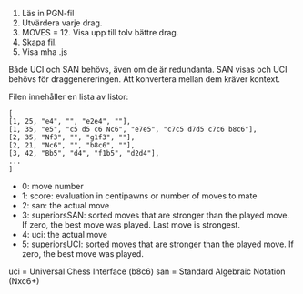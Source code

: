 
1. Läs in PGN-fil
2. Utvärdera varje drag.
3. MOVES = 12. Visa upp till tolv bättre drag.
4. Skapa fil.
5. Visa mha .js

Både UCI och SAN behövs, även om de är redundanta.
SAN visas och UCI behövs för draggenereringen.
Att konvertera mellan dem kräver kontext.

Filen innehåller en lista av listor:
```
[
[1, 25, "e4", "", "e2e4", ""],
[1, 35, "e5", "c5 d5 c6 Nc6", "e7e5", "c7c5 d7d5 c7c6 b8c6"],
[2, 35, "Nf3", "", "g1f3", ""],
[2, 21, "Nc6", "", "b8c6", ""],
[3, 42, "Bb5", "d4", "f1b5", "d2d4"],
...
]
```
* 0: move number
* 1: score: evaluation in centipawns or number of moves to mate
* 2: san: the actual move
* 3: superiorsSAN: sorted moves that are stronger than the played move. If zero, the best move was played. Last move is strongest.
* 4: uci: the actual move
* 5: superiorsUCI: sorted moves that are stronger than the played move. If zero, the best move was played.

uci = Universal Chess Interface (b8c6)
san = Standard Algebraic Notation (Nxc6+)